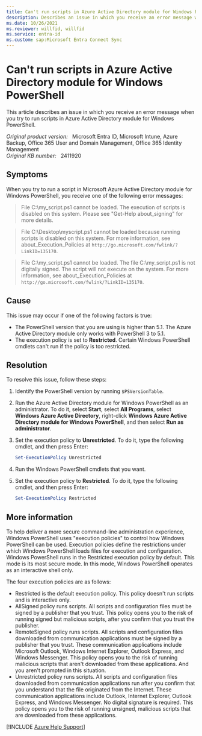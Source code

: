 ```yaml
---
title: Can't run scripts in Azure Active Directory module for Windows PowerShell
description: Describes an issue in which you receive an error message when you try to run scripts in Azure Active Directory module for Windows PowerShell. Provides a resolution.
ms.date: 10/26/2021
ms.reviewer: willfid, willfid
ms.service: entra-id
ms.custom: sap:Microsoft Entra Connect Sync
---
```

# Can't run scripts in Azure Active Directory module for Windows PowerShell

This article describes an issue in which you receive an error message when you try to run scripts in Azure Active Directory module for Windows PowerShell.

_Original product version:_ &nbsp; Microsoft Entra ID, Microsoft Intune, Azure Backup, Office 365 User and Domain Management, Office 365 Identity Management  
_Original KB number:_ &nbsp; 2411920

## Symptoms

When you try to run a script in Microsoft Azure Active Directory module for Windows PowerShell, you receive one of the following error messages:

> File C:\my_script.ps1 cannot be loaded. The execution of scripts is disabled on this system. Please see "Get-Help about_signing" for more details.

> File C:\Desktop\myscript.ps1 cannot be loaded because running scripts is disabled on this system. For more information, see about_Execution_Policies at `http://go.microsoft.com/fwlink/?LinkID=135170`.

> File C:\my_script.ps1 cannot be loaded. The file C:\my_script.ps1 is not digitally signed. The script will not execute on the system. For more information, see about_Execution_Policies at `http://go.microsoft.com/fwlink/?LinkID=135170`.

## Cause

This issue may occur if one of the following factors is true:

- The PowerShell version that you are using is higher than 5.1. The Azure Active Directory module only works with PowerShell 3 to 5.1.
- The execution policy is set to **Restricted**. Certain Windows PowerShell cmdlets can't run if the policy is too restricted.

## Resolution

To resolve this issue, follow these steps:

1. Identify the PowerShell version by running `$PSVersionTable`.
1. Run the Azure Active Directory module for Windows PowerShell as an administrator. To do it, select **Start**, select **All Programs**, select **Windows Azure Active Directory**, right-click **Windows Azure Active Directory module for Windows PowerShell**, and then select **Run as administrator**.
1. Set the execution policy to **Unrestricted**. To do it, type the following cmdlet, and then press Enter:

    ```powershell
    Set-ExecutionPolicy Unrestricted
    ```

3. Run the Windows PowerShell cmdlets that you want.
4. Set the execution policy to **Restricted**. To do it, type the following cmdlet, and then press Enter:

    ```powershell
    Set-ExecutionPolicy Restricted
    ```

## More information

To help deliver a more secure command-line administration experience, Windows PowerShell uses "execution policies" to control how Windows PowerShell can be used. Execution policies define the restrictions under which Windows PowerShell loads files for execution and configuration. Windows PowerShell runs in the Restricted execution policy by default. This mode is its most secure mode. In this mode, Windows PowerShell operates as an interactive shell only.

The four execution policies are as follows:

- Restricted is the default execution policy. This policy doesn't run scripts and is interactive only.
- AllSigned policy runs scripts. All scripts and configuration files must be signed by a publisher that you trust. This policy opens you to the risk of running signed but malicious scripts, after you confirm that you trust the publisher.
- RemoteSigned policy runs scripts. All scripts and configuration files downloaded from communication applications must be signed by a publisher that you trust. These communication applications include Microsoft Outlook, Windows Internet Explorer, Outlook Express, and Windows Messenger. This policy opens you to the risk of running malicious scripts that aren't downloaded from these applications. And you aren't prompted in this situation.
- Unrestricted policy runs scripts. All scripts and configuration files downloaded from communication applications run after you confirm that you understand that the file originated from the Internet. These communication applications include Outlook, Internet Explorer, Outlook Express, and Windows Messenger. No digital signature is required. This policy opens you to the risk of running unsigned, malicious scripts that are downloaded from these applications.

[!INCLUDE [Azure Help Support](../../../../includes/azure-help-support.md)]
